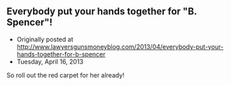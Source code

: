 ## Everybody put your hands together for "B. Spencer"!

 * Originally posted at http://www.lawyersgunsmoneyblog.com/2013/04/everybody-put-your-hands-together-for-b-spencer
 * Tuesday, April 16, 2013

So roll out the red carpet for her already!